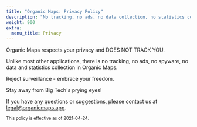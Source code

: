 ```yaml
---
title: "Organic Maps: Privacy Policy"
description: "No tracking, no ads, no data collection, no statistics collection, no spyware"
weight: 900
extra:
  menu_title: Privacy
---
```


Organic Maps respects your privacy and DOES NOT TRACK YOU.

Unlike most other applications, there is no tracking, no ads, no spyware, no data and statistics collection in Organic Maps.

Reject surveillance - embrace your freedom.

Stay away from Big Tech's prying eyes!

If you have any questions or suggestions, please contact us at
[legal@organicmaps.app](mailto:legal@organicmaps.app).

<sub>This policy is effective as of 2021-04-24.</sub>
